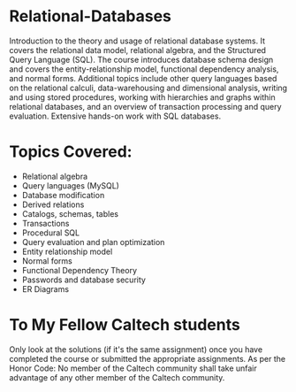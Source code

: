 # Relational-Databases
Introduction to the theory and usage of relational database systems. It covers the relational data model, relational algebra, and the Structured Query Language (SQL). The course introduces database schema design and covers the entity-relationship model, functional dependency analysis, and normal forms. Additional topics include other query languages based on the relational calculi, data-warehousing and dimensional analysis, writing and using stored procedures, working with hierarchies and graphs within relational databases, and an overview of transaction processing and query evaluation. Extensive hands-on work with SQL databases.

# Topics Covered:
- Relational algebra
- Query languages (MySQL)
- Database modification
- Derived relations
- Catalogs, schemas, tables
- Transactions
- Procedural SQL
- Query evaluation and plan optimization
- Entity relationship model
- Normal forms
- Functional Dependency Theory
- Passwords and database security
- ER Diagrams

# To My Fellow Caltech students
Only look at the solutions (if it's the same assignment) once you have completed the course or submitted the appropriate assignments.
As per the Honor Code: No member of the Caltech community shall take unfair advantage of any other member of the Caltech community. 
